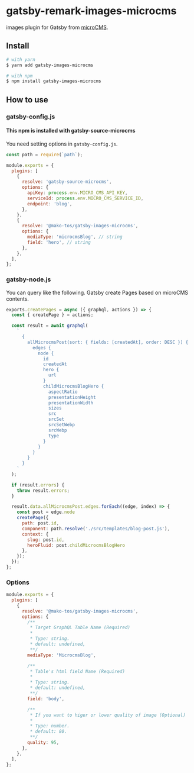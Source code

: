 # gatsby-remark-images-microcms

images plugin for Gatsby from [microCMS](https://microcms.io/).

## Install

```sh
# with yarn
$ yarn add gatsby-images-microcms
```

```sh
# with npm
$ npm install gatsby-images-microcms
```

## How to use

### gatsby-config.js

#### This npm is installed with gatsby-source-microcms

You need setting options in `gatsby-config.js`.

```js
const path = require(`path`);

module.exports = {
  plugins: [
    {
      resolve: 'gatsby-source-microcms',
      options: {
        apiKey: process.env.MICRO_CMS_API_KEY,
        serviceId: process.env.MICRO_CMS_SERVICE_ID,
        endpoint: 'blog',
      },
    },
    {
      resolve: '@mako-tos/gatsby-images-microcms',
      options: {
        mediaType: 'microcmsBlog', // string
        field: 'hero', // string
      },
    },
  ],
};
```

### gatsby-node.js

You can query like the following. Gatsby create Pages based on microCMS contents.

```js
exports.createPages = async ({ graphql, actions }) => {
  const { createPage } = actions;

  const result = await graphql(
    `
      {
        allMicrocmsPost(sort: { fields: [createdAt], order: DESC }) {
          edges {
            node {
              id
              createdAt
              hero {
                url
              }
              childMicrocmsBlogHero {
                aspectRatio
                presentationHeight
                presentationWidth
                sizes
                src
                srcSet
                srcSetWebp
                srcWebp
                type
              }
            }
          }
        }
      }
    `
  );

  if (result.errors) {
    throw result.errors;
  }

  result.data.allMicrocmsPost.edges.forEach((edge, index) => {
    const post = edge.node
    createPage({
      path: post.id,
      component: path.resolve('./src/templates/blog-post.js'),
      context: {
        slug: post.id,
        heroFluid: post.childMicrocmsBlogHero
      },
    });
  });
};
```

### Options

```js
module.exports = {
  plugins: [
    {
      resolve: '@mako-tos/gatsby-images-microcms',
      options: {
        /**
         * Target GraphQL Table Name (Required)
         *
         * Type: string.
         * default: undefined,
         **/
        mediaType: 'MicrocmsBlog',

        /**
         * Table's html field Name (Required)
         *
         * Type: string.
         * default: undefined,
         **/
        field: 'body',

        /**
         * If you want to higer or lower quality of image (Optional)
         *
         * Type: number.
         * default: 80.
         **/
        quality: 95,
      },
    },
  ],
};
```
